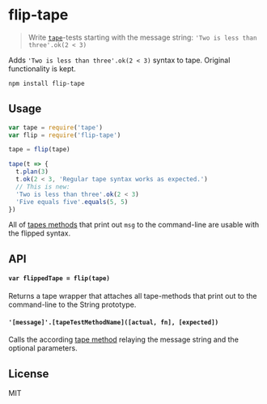 # flip-tape

> Write [`tape`](https://github.com/substack/tape)-tests starting with the message string: `'Two is less than three'.ok(2 < 3)`

Adds `'Two is less than three'.ok(2 < 3)` syntax to tape. Original functionality is kept.

```bash
npm install flip-tape
```

## Usage

```js
var tape = require('tape')
var flip = require('flip-tape')

tape = flip(tape)

tape(t => {
  t.plan(3)
  t.ok(2 < 3, 'Regular tape syntax works as expected.')
  // This is new:
  'Two is less than three'.ok(2 < 3)
  'Five equals five'.equals(5, 5)
})
```

All of [tapes methods](https://github.com/substack/tape#methods) that print out `msg` to the command-line are usable with the flipped syntax.

## API

#### `var flippedTape = flip(tape)`

Returns a tape wrapper that attaches all tape-methods that print out to the command-line to the String prototype.

#### `'[message]'.[tapeTestMethodName]([actual, fn], [expected])`

Calls the according [tape method](https://github.com/substack/tape#methods) relaying the message string and the optional parameters.

## License

MIT
